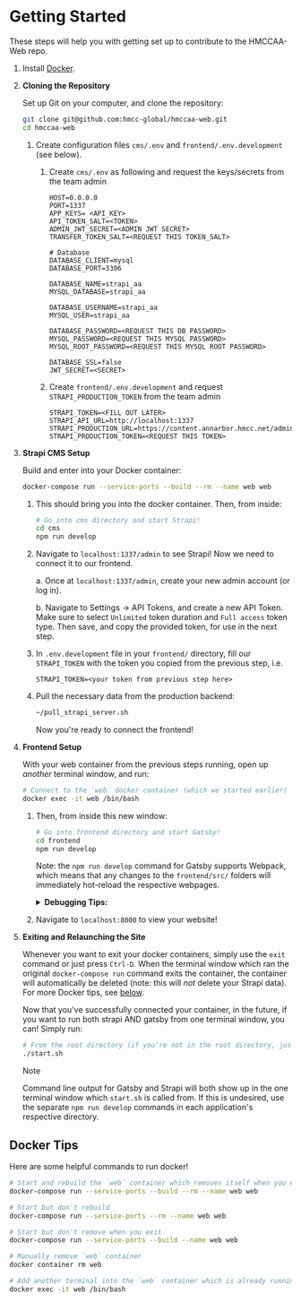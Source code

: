 # Getting Started

These steps will help you with getting set up to contribute to the HMCCAA-Web repo.
1. Install [Docker](https://docs.docker.com/get-docker/).

1. <b>Cloning the Repository</b>

    Set up Git on your computer, and clone the repository:
    ```sh
    git clone git@github.com:hmcc-global/hmccaa-web.git
    cd hmccaa-web
    ```

    1. Create configuration files `cms/.env` and `frontend/.env.development` (see below).

        1. Create `cms/.env` as following and request the keys/secrets from the team admin 
            ```
            HOST=0.0.0.0
            PORT=1337
            APP_KEYS= <API_KEY>
            API_TOKEN_SALT=<TOKEN>
            ADMIN_JWT_SECRET=<ADMIN JWT SECRET>
            TRANSFER_TOKEN_SALT=<REQUEST THIS TOKEN_SALT>

            # Database
            DATABASE_CLIENT=mysql
            DATABASE_PORT=3306

            DATABASE_NAME=strapi_aa
            MYSQL_DATABASE=strapi_aa

            DATABASE_USERNAME=strapi_aa
            MYSQL_USER=strapi_aa

            DATABASE_PASSWORD=<REQUEST THIS DB PASSWORD>
            MYSQL_PASSWORD=<REQUEST THIS MYSQL PASSWORD>
            MYSQL_ROOT_PASSWORD=<REQUEST THIS MYSQL ROOT PASSWORD>

            DATABASE_SSL=false
            JWT_SECRET=<SECRET>
            ``` 
        2. Create `frontend/.env.development` and request `STRAPI_PRODUCTION_TOKEN` from the team admin
            ```
            STRAPI_TOKEN=<FILL OUT LATER>
            STRAPI_API_URL=http://localhost:1337
            STRAPI_PRODUCTION_URL=https://content.annarbor.hmcc.net/admin
            STRAPI_PRODUCTION_TOKEN=<REQUEST THIS TOKEN>
            ```

1. <b>Strapi CMS Setup</b>

    Build and enter into your Docker container:

    ```bash
    docker-compose run --service-ports --build --rm --name web web
    ```

    1. This should bring you into the docker container. Then, from inside:

        ```bash
        # Go into cms directory and start Strapi!
        cd cms
        npm run develop
        ```

    1. Navigate to `localhost:1337/admin` to see Strapi! Now we need to connect it to our frontend.

        a. Once at `localhost:1337/admin`, create your new admin account (or log in).

        b. Navigate to Settings -> API Tokens, and create a new API Token. Make sure to select `Unlimited` token duration and `Full access` token type. Then save, and copy the provided token, for use in the next step.


    1. In `.env.development` file in your `frontend/` directory, fill our `STRAPI_TOKEN` with the token you copied from the previous step, i.e.

        ```
        STRAPI_TOKEN=<your token from previous step here>
        ```

    1. Pull the necessary data from the production backend:

        ```bash
        ~/pull_strapi_server.sh
        ```

        Now you're ready to connect the frontend!

1. <b>Frontend Setup</b>

    With your web container from the previous steps running, open up *another* terminal window, and run:

    ```bash
    # Connect to the `web` docker container (which we started earlier)
    docker exec -it web /bin/bash
    ```

    1. Then, from inside this new window:

        ```bash
        # Go into frontend directory and start Gatsby!
        cd frontend
        npm run develop
        ```

        Note: the `npm run develop` command for Gatsby supports Webpack, which means that any changes to the `frontend/src/` folders will immediately hot-reload the respective webpages.

        <details>
            <summary><b>Debugging Tips:</b></summary>
            <ul>If you encountered <tt>ModuleNotFoundError</tt>, double check whether the
                    correct <tt>STRAPI_TOKEN</tt> is in the <tt>frontend/.env.development</tt> file. Try regenerating the token in Strapi and update the <tt>.env.development</tt> file.</ul>
        </details>
     
    1. Navigate to `localhost:8000` to view your website!

1. <b>Exiting and Relaunching the Site</b>

    Whenever you want to exit your docker containers, simply use the `exit` command or just press `Ctrl-D`. When the terminal window which ran the original `docker-compose run` command exits the container, the container will automatically be deleted (note: this will *not* delete your Strapi data). For more Docker tips, see [below](#docker-tips).

    Now that you've successfully connected your container, in the future, if you want to run both strapi AND gatsby from one terminal window, you can! Simply run:

    ```bash
    # From the root directory (if you're not in the root directory, just run `~/start.sh`)
    ./start.sh
    ```

    > [!Note]
    > Command line output for Gatsby and Strapi will both show up in the one terminal window which `start.sh` is called from. If this is undesired, use the separate `npm run develop` commands in each application's respective directory.

## Docker Tips

Here are some helpful commands to run docker!

```bash
# Start and rebuild the `web` container which removes itself when you exit
docker-compose run --service-ports --build --rm --name web web

# Start but don't rebuild
docker-compose run --service-ports --rm --name web web

# Start but don't remove when you exit
docker-compose run --service-ports --build --name web web

# Manually remove `web` container
docker container rm web

# Add another terminal into the `web` container which is already running
docker exec -it web /bin/bash
```
